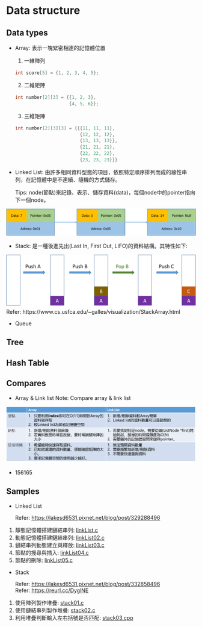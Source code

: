 # Data structure
## Data types
- Array: 表示一塊緊密相連的記憶體位置<p>
  1. 一維陣列<p>
  ```c
  int score[5] = {1, 2, 3, 4, 5};
  ```
  2. 二維矩陣<p>
  ```c
  int number[2][3] = {{1, 2, 3}, 
                      {4, 5, 6}};
  ```
  3. 三維矩陣<p>
  ```c
  int number[2][3][3] = {{{11, 11, 11}, 
                          {12, 12, 12},
                          {13, 13, 13}},
                          {21, 21, 21}, 
                          {22, 22, 22},
                          {23, 23, 23}}}
  ```
- Linked List: 由許多相同資料型態的項目，依照特定順序排列而成的線性串列，在記憶體中是不連續、隨機的方式儲存。<p>
Tips: node(節點)來記錄、表示、儲存資料(data)，每個node中的pointer指向下一個node。<br>
<img src="./linkedList.png" width="800px" />

- Stack: 是一種後進先出(Last In, First Out, LIFO)的資料結構。其特性如下:<br>
<img src="./stack.png" width="800px" />
Refer: https://www.cs.usfca.edu/~galles/visualization/StackArray.html


- Queue

## Tree
## Hash Table
## Compares
- Array & Link list
Note: Compare array & link list<p>
<img src="./compare01.png" width="700px" />


- 156165 

## Samples
- Linked List<p>
Refer: https://lakesd6531.pixnet.net/blog/post/329288496
1. 靜態記憶體搭建鏈結串列: [linkList.c](linkList.c)
2. 動態記憶體搭建鏈結串列: [linkList02.c](linkList02.c)
3. 鏈結串列動態建立與釋放: [linkList03.c](linkList03.c)
4. 節點的搜尋與插入: [linkList04.c](linkList04.c)
5. 節點的刪除: [linkList05.c](linkList05.c)

- Stack<p>
Refer: https://lakesd6531.pixnet.net/blog/post/332858496 <br>
Refer: https://reurl.cc/DyglNE
1. 使用陣列製作堆疊: [stack01.c](stack01.c)
2. 使用鏈結串列製作堆疊: [stack02.c](stack02.c)
3. 利用堆疊判斷輸入左右括號是否匹配: [stack03.cpp](stack03.cpp)